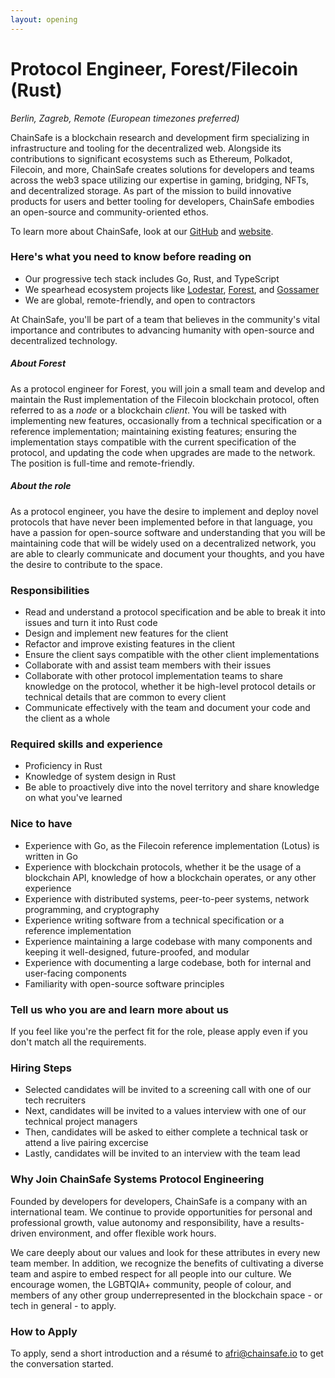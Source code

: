 ```yaml
---
layout: opening
---
```


# Protocol Engineer, Forest/Filecoin (Rust)

_Berlin, Zagreb, Remote (European timezones preferred)_

ChainSafe is a blockchain research and development firm specializing in
infrastructure and tooling for the decentralized web. Alongside its
contributions to significant ecosystems such as Ethereum, Polkadot, Filecoin,
and more, ChainSafe creates solutions for developers and teams across the
web3 space utilizing our expertise in gaming, bridging, NFTs, and
decentralized storage. As part of the mission to build innovative products
for users and better tooling for developers, ChainSafe embodies an open-source
and community-oriented ethos.

To learn more about ChainSafe, look at our [GitHub](https://github.com/ChainSafe)
and [website](https://chainsafe.io/).

### Here's what you need to know before reading on

- Our progressive tech stack includes Go, Rust, and TypeScript
- We spearhead ecosystem projects like
  [Lodestar](https://github.com/ChainSafe/lodestar),
  [Forest](https://github.com/ChainSafe/forest), and
  [Gossamer](https://github.com/ChainSafe/gossamer)
- We are global, remote-friendly, and open to contractors

At ChainSafe, you'll be part of a team that believes in the community's vital
importance and contributes to advancing humanity with open-source and
decentralized technology.

##### About Forest

As a protocol engineer for Forest, you will join a small team and develop and
maintain the Rust implementation of the Filecoin blockchain protocol, often
referred to as a _node_ or a blockchain _client_. You will be tasked with
implementing new features, occasionally from a technical specification or a
reference implementation; maintaining existing features; ensuring the
implementation stays compatible with the current specification of the protocol,
and updating the code when upgrades are made to the network. The position is
full-time and remote-friendly.

##### About the role

As a protocol engineer, you have the desire to implement and deploy novel
protocols that have never been implemented before in that language, you have a
passion for open-source software and understanding that you will be maintaining
code that will be widely used on a decentralized network, you are able to
clearly communicate and document your thoughts, and you have the desire to
contribute to the space.

### Responsibilities

- Read and understand a protocol specification and be able to break it into
  issues and turn it into Rust code
- Design and implement new features for the client
- Refactor and improve existing features in the client
- Ensure the client says compatible with the other client implementations
- Collaborate with and assist team members with their issues
- Collaborate with other protocol implementation teams to share knowledge on the
  protocol, whether it be high-level protocol details or technical details that
  are common to every client
- Communicate effectively with the team and document your code and the client
  as a whole

### Required skills and experience

- Proficiency in Rust
- Knowledge of system design in Rust
- Be able to proactively dive into the novel territory and share knowledge on
  what you've learned

### Nice to have

- Experience with Go, as the Filecoin reference implementation (Lotus) is
  written in Go
- Experience with blockchain protocols, whether it be the usage of a blockchain
  API, knowledge of how a blockchain operates, or any other experience
- Experience with distributed systems, peer-to-peer systems, network
  programming, and cryptography
- Experience writing software from a technical specification or a reference
  implementation
- Experience maintaining a large codebase with many components and keeping it
  well-designed, future-proofed, and modular
- Experience with documenting a large codebase, both for internal and
  user-facing components
- Familiarity with open-source software principles

### Tell us who you are and learn more about us

If you feel like you're the perfect fit for the role, please apply even if you
don't match all the requirements.

### Hiring Steps

- Selected candidates will be invited to a screening call with one of our
  tech recruiters
- Next, candidates will be invited to a values interview with one of our
  technical project managers
- Then, candidates will be asked to either complete a technical task or attend
  a live pairing excercise
- Lastly, candidates will be invited to an interview with the team lead

### Why Join ChainSafe Systems Protocol Engineering

Founded by developers for developers, ChainSafe is a company with an
international team. We continue to provide opportunities for personal and
professional growth, value autonomy and responsibility, have a results-driven
environment, and offer flexible work hours.

We care deeply about our values and look for these attributes in every new team
member. In addition, we recognize the benefits of cultivating a diverse team and
aspire to embed respect for all people into our culture. We encourage women, the
LGBTQIA+ community, people of colour, and members of any other group
underrepresented in the blockchain space - or tech in general - to apply.

### How to Apply

To apply, send a short introduction and a résumé to <afri@chainsafe.io> to get
the conversation started.
